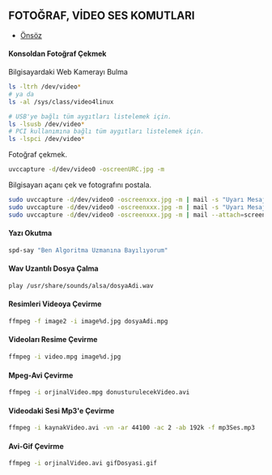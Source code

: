 ## FOTOĞRAF, VİDEO SES KOMUTLARI

- [Önsöz](https://github.com/cicekhasan/DersNotlarim)


#### Konsoldan Fotoğraf Çekmek

Bilgisayardaki Web Kamerayı Bulma

```bash
ls -ltrh /dev/video*
# ya da
ls -al /sys/class/video4linux 

# USB'ye bağlı tüm aygıtları listelemek için.
ls -lsusb /dev/video*
# PCI kullanımına bağlı tüm aygıtları listelemek için.
ls -lspci /dev/video*
```

Fotoğraf çekmek.

```bash
uvccapture -d/dev/video0 -oscreenURC.jpg -m 
```

Bilgisayarı açanı çek ve fotografını postala.

```bash
sudo uvccapture -d/dev/video0 -oscreenxxx.jpg -m | mail -s "Uyarı Mesajı! Bilgisayar açıldı" aysubey@gmail.com < screenxxx.jpg
sudo uvccapture -d/dev/video0 -oscreenxxx.jpg -m | mail -s "Uyarı Mesajı! Bilgisayar açıldı" aysubey@gmail.com < screenxxx.jpg
sudo uvccapture -d/dev/video0 -oscreenxxx.jpg -m | mail --attach=screenxxx.jpg -s "İzinsiz bilgisayarın açıldı." aysubey@gmail.com
```

#### Yazı Okutma

```bash
spd-say "Ben Algoritma Uzmanına Bayılıyorum"
```

#### Wav Uzantılı Dosya Çalma

```bash
play /usr/share/sounds/alsa/dosyaAdi.wav
```

#### Resimleri Videoya Çevirme

```bash
ffmpeg -f image2 -i image%d.jpg dosyaAdi.mpg
```

#### Videoları Resime Çevirme

```bash
ffmpeg -i video.mpg image%d.jpg
```

#### Mpeg-Avi Çevirme

```bash
ffmpeg -i orjinalVideo.mpg donusturulecekVideo.avi
```

#### Videodaki Sesi Mp3'e Çevirme

```bash
ffmpeg -i kaynakVideo.avi -vn -ar 44100 -ac 2 -ab 192k -f mp3Ses.mp3
```

#### Avi-Gif Çevirme

```bash
ffmpeg -i orjinalVideo.avi gifDosyasi.gif
```
